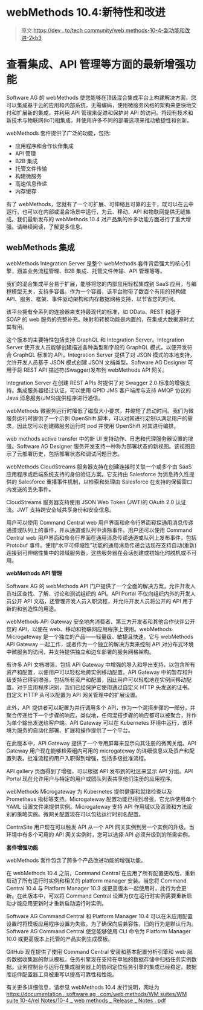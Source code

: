 # webMethods 10.4:新特性和改进

> 原文:[https://dev . to/tech community/web methods-10-4-新功能和改进-2kb3](https://dev.to/techcommunity/webmethods-10-4-new-features-and-improvements-2kb3)

# [](#see-the-latest-enhancements-in-integration-api-management-and-more)查看集成、API 管理等方面的最新增强功能

Software AG 的 webMethods 使您能够在顶级混合集成平台上构建解决方案。您可以集成基于云的应用和内部系统，无需编码，使用微服务风格的架构来更快地交付和扩展新的集成，并利用 API 管理来促进和保护对 API 的访问。将现有技术和新技术与物联网(IoT)相集成，并使用许多不同的部署选项来推动敏捷性和创新。

webMethods 套件提供了广泛的功能，包括:

*   应用程序和合作伙伴集成
*   API 管理
*   B2B 集成
*   托管文件传输
*   构建微服务
*   高速信息传递
*   内存缓存

有了 webMethods，您就有了一个可扩展、可伸缩且可靠的主干，既可以在云中运行，也可以在内部或混合场景中运行，为云、移动、API 和物联网提供无缝集成。我们最新发布的 webMethods 10.4 对产品集的许多功能方面进行了重大增强。请继续阅读，了解更多信息。

## [](#webmethods-integration)webMethods 集成

webMethods Integration Server 是整个 webMethods 套件背后强大的核心引擎，涵盖业务流程管理、B2B 集成、托管文件传输、API 管理等等。

我们的混合集成平台易于扩展，能够将您的内部应用轻松集成到 SaaS 应用，与编程模型无关，支持多容器。作为一个容器，该平台附带了数百个有用的预构建 API、服务、框架、事件驱动架构和内存数据网格支持，以节省您的时间。

该平台拥有全系列的连接器来支持最现代的标准，如 OData、REST 和基于 SOAP 的 web 服务的完整补充。映射和转换功能是内置的，在集成大数据源时尤其有用。

这个版本的主要特性包括支持 GraphQL 和 Integration Server。Integration Server 使开发人员能够创建描述各种类型和字段的 GraphQL 模式，以便开发符合 GraphQL 标准的 API。Integration Server 提供了对 JSON 模式的本地支持，允许开发人员基于 JSON 模式创建 JSON 文档类型。Software AG Designer 可用于将 REST API 描述符(Swagger)发布到 webMethods API 网关。

Integration Server 在创建 REST APIs 时提供了对 Swagger 2.0 标准的增强支持。集成服务器经过认证，可以使用 QPID JMS 客户端库与支持 AMQP 协议的 Java 消息服务(JMS)提供程序进行通信。

webMethods 微服务运行时降低了磁盘大小要求，并缩短了启动时间。我们为微服务运行时提供了一个示例 OpenShift 脚本，可以对其进行定制以满足用户的需求，因此您可以创建微服务运行时 pod 并使用 OpenShift 对其进行编排。

web methods active transfer 中的新 UI 支持动作、日志和代理服务器设置的增强。Software AG Designer 服务开发支持一种称为部署状态的新视图。该视图显示了云部署历史，包括部署状态和调试问题日志。

webMethods CloudStreams 服务器支持在创建连接时关联一个或多个由 SaaS 应用程序或后端系统支持的身份验证方案。它支持由 Salesforce 为消息持久性提供的 Salesforce 重播事件机制，以检索和处理由 Salesforce 在支持的保留窗口内发送的丢失事件。

CloudStreams 服务器支持使用 JSON Web Token (JWT)的 OAuth 2.0 认证流。JWT 支持跨安全域共享身份和安全信息。

用户可以使用 Command Central web 用户界面和命令行界面窥探通用消息传递通道或队列上的事件，并从通道或队列中清除事件。用户还可以使用 Command Central web 用户界面和命令行界面在通用消息传递通道或队列上发布事件，包括 Protobuf 事件。使用“水平可伸缩性”功能的通用消息传递会话现在支持自动(重新)连接到可伸缩性集中的领域服务器，这些服务器在会话创建或初始化时脱机或不可用。

**webMethods API 管理**

Software AG 的 webMethods API 门户提供了一个全面的解决方案，允许开发人员社区查找、了解、讨论和测试组织的 API。API Portal 不仅向组织内外的开发人员公开 API 文档，还管理开发人员入职流程，并允许开发人员将公开的 API 用于新的和创造性的用途。

webMethods API Gateway 安全地向消费者、第三方开发者和其他合作伙伴公开您的 API，以便在 web、移动和物联网应用程序上使用。webMethods Microgateway 是一个独立的产品——轻量级、敏捷且快速。它与 webMethods API Gateway 一起工作，或者作为一个独立的解决方案来控制 API 对分布式环境中微服务的访问，并支持提供独立和边车部署的服务网格架构。

有许多 API 文档增强，包括 API Gateway 中增强的导入和导出支持，以包含所有资产和配置，以便用户可以轻松地跨实例移动配置。API Gateway 中的暂存和升级支持已得到增强，包括所有资产和配置，因此用户可以轻松地在实例间移动配置。对于应用程序识别，我们已经保护它使用通过自定义 HTTP 头发送的证书。自定义 HTTP 头可以配置为 API 网关管理中的扩展设置。

此外，API 提供者可以配置为并行调用多个 API，作为一个混搭步骤的一部分，并聚合传递给下一个步骤的响应。类似地，任何混搭步骤的响应都可以被聚合，并作为单个输出发送给客户端。API Gateway 可以在 Kubernetes 环境中运行，该环境为服务的自动化部署、扩展和操作提供了一个平台。

在此版本中，API Gateway 提供了一个专用屏幕来显示向其注册的微网关组。API Gateway 用户现在能够检索组内可用的 microgateway 的详细信息以及资产和配置列表。批准流程的用户入职得到增强，包括多级批准流程。

API gallery 页面得到了增强，可以根据 API 发布到的社区来显示 API 分组。API Portal 现在允许用户与特定的用户或团队列表共享他们注册的应用程序。

webMethods Microgateway 为 Kubernetes 提供健康和就绪检查以及 Prometheus 指标等支持。Microgateway 配置功能已得到增强，它允许使用单个 YAML 设置文件来提供实例。Microgateway 支持 API 作用域以及资源和方法级别的策略实施。微网关配置现在可以包括运行时别名配置。

CentraSite 用户现在可以触发 API 从一个 API 网关实例到另一个实例的升级。当环境中有多个可用的 API 网关实例时，您可以选择 API 必须升级到的所需实例。

**套件增强功能**

webMethods 套件包含了跨多个产品改进功能的增强功能。

在 webMethods 10.4 之前，Command Central 在应用了所有配置更改后，重新启动了所有运行时实例和相关的 platform manager 安装。当您将 Command Central 10.4 与 Platform Manager 10.3 或更高版本一起使用时，此行为会更新。在此版本中，可以将 Command Central 设置为仅在运行时实例需要重新启动才能应用更新时才重新启动运行时实例。

Software AG Command Central 和 Platform Manager 10.4 可以在未应用配置设置时将模板应用程序设置为失败。为了确保向后兼容性，旧的行为是默认行为。Software AG Command Central 使您能够使用 CLI 命令为 Platform Manager 10.0 或更高版本上托管的产品实例生成模板。

GitHub 现在提供了使用 Command Central 安装和基本配置分析引擎和 web 服务数据收集器的默认模板。任务引擎现在支持在单独的数据存储中归档任务实例数据。业务控制台与运行在集成服务器上的协同定位任务引擎的集成已经稳定。数据库组件配置器工具被重写以提高可靠性和性能。

有关更多详细信息，请参见 webMethods 10.4 发行说明，网址为[https://documentation . software ag . com/web methods/WM suites/WM suite 10-4/rel Notes/10-4 _ web methods _ Release _ Notes . pdf](https://documentation.softwareag.com/webmethods/wmsuites/wmsuite10-4/relnotes/10-4_webMethods_Release_Notes.pdf)